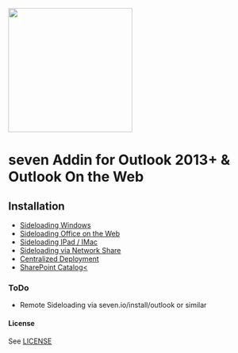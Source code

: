 <img src="https://www.seven.io/wp-content/uploads/Logo.svg" width="250" />

# seven Addin for Outlook 2013+ & Outlook On the Web

## Installation
- [Sideloading Windows](https://docs.microsoft.com/en-us/office/dev/add-ins/outlook/sideload-outlook-add-ins-for-testing)
- [Sideloading Office on the Web](https://docs.microsoft.com/en-us/office/dev/add-ins/testing/sideload-office-add-ins-for-testing)
- [Sideloading IPad / IMac](https://docs.microsoft.com/en-us/office/dev/add-ins/testing/sideload-an-office-add-in-on-ipad-and-mac)
- [Sideloading via Network Share](https://docs.microsoft.com/en-us/office/dev/add-ins/testing/create-a-network-shared-folder-catalog-for-task-pane-and-content-add-ins)
- [Centralized Deployment](https://docs.microsoft.com/en-us/office/dev/add-ins/publish/centralized-deployment)
- [SharePoint Catalog<](https://docs.microsoft.com/en-us/office/dev/add-ins/publish/publish-task-pane-and-content-add-ins-to-an-add-in-catalog)

### ToDo
- Remote Sideloading via seven.io/install/outlook or similar

#### License
See [LICENSE](LICENSE)
